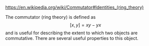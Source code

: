 https://en.wikipedia.org/wiki/Commutator#Identities_(ring_theory)

The commutator (ring theory) is defined as 
$$[x,y]=xy-yx$$
and is useful for describing the extent to which two objects are commutative. There are several useful properties to this object.